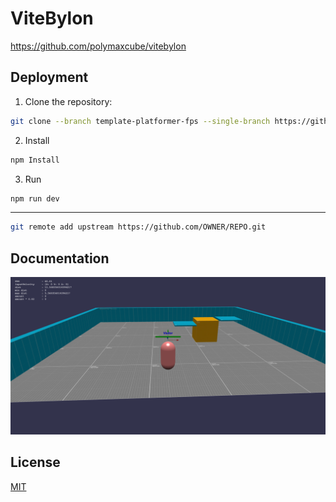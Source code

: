 
# ViteBylon

https://github.com/polymaxcube/vitebylon


## Deployment

1. Clone the repository:
```sh
git clone --branch template-platformer-fps --single-branch https://github.com/polymaxcube/vitebylon.git
```
   
2. Install
```sh
npm Install
```

3. Run
```sh
npm run dev
```
***
```sh
git remote add upstream https://github.com/OWNER/REPO.git
```

## Documentation

![Healthbar](./public/platformer.png)


## License

[MIT](https://choosealicense.com/licenses/mit/)

